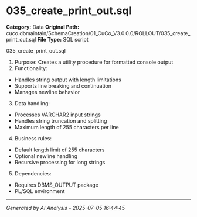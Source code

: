 # 035_create_print_out.sql

**Category:** Data
**Original Path:** cuco.dbmaintain/SchemaCreation/01_CuCo_V3.0.0.0/ROLLOUT/035_create_print_out.sql
**File Type:** SQL script

035_create_print_out.sql
1. Purpose: Creates a utility procedure for formatted console output
2. Functionality:
- Handles string output with length limitations
- Supports line breaking and continuation
- Manages newline behavior

3. Data handling:
- Processes VARCHAR2 input strings
- Handles string truncation and splitting
- Maximum length of 255 characters per line

4. Business rules:
- Default length limit of 255 characters
- Optional newline handling
- Recursive processing for long strings

5. Dependencies:
- Requires DBMS_OUTPUT package
- PL/SQL environment

---
*Generated by AI Analysis - 2025-07-05 16:44:45*
